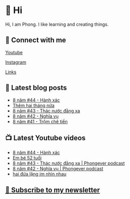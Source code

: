 # 👋 Hi

Hi, I am Phong. I like learning and creating things.

## 🔗 Connect with me
[Youtube](https://www.youtube.com/@phongever "Youtube")

[Instagram](https://www.instagram.com/phongever "Instagram")

[Links](https://beacons.ai/phongever "Link")

## 📝 Latest blog posts

<!-- BLOG-POST-LIST:START -->
- [8 năm #44 - Hành xác](https://phongever.substack.com/p/8-nam-44-hanh-xac)
- [Thêm hai tháng nữa](https://phongever.substack.com/p/them-hai-thang-nua)
- [8 năm #43 - Thác nước đằng xa](https://phongever.substack.com/p/8-nam-43-thac-nuoc-ang-xa)
- [8 năm #42 - Nghĩa vụ](https://phongever.substack.com/p/8-nam-42-nghia-vu)
- [8 năm #41 - Trộm chê tiền](https://phongever.substack.com/p/8-nam-41-trom-che-tien)
<!-- BLOG-POST-LIST:END -->

## 📺 Latest Youtube videos

<!-- YOUTUBE-VIDEO-LIST:START -->
- [8 năm #44 - Hành xác](https://www.youtube.com/watch?v=Hg3T1l6VpFs)
- [Em bé 52 tuổi](https://www.youtube.com/watch?v=iG-bZyNJXmQ)
- [8 năm #43 - Thác nước đằng xa | Phongever podcast](https://www.youtube.com/watch?v=QRw52cPFqdQ)
- [8 năm #42 - Nghĩa vụ | Phongever podcast](https://www.youtube.com/watch?v=17-ZjvgqSUg)
- [hai đứa lặng im nhìn nhau](https://www.youtube.com/watch?v=fCBWYde7_Kg)
<!-- YOUTUBE-VIDEO-LIST:END -->

## [💌 Subscribe to my newsletter](https://phongever.substack.com/)
